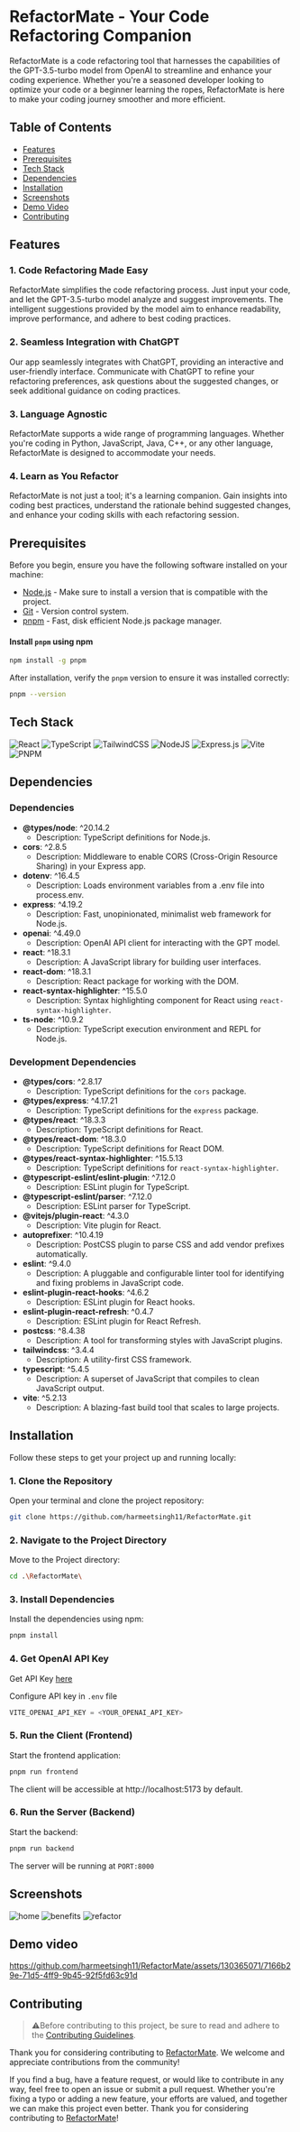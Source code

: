 # RefactorMate - Your Code Refactoring Companion

RefactorMate is a code refactoring tool that harnesses the capabilities of the GPT-3.5-turbo model from OpenAI to streamline and enhance your coding experience. Whether you're a seasoned developer looking to optimize your code or a beginner learning the ropes, RefactorMate is here to make your coding journey smoother and more efficient.

## Table of Contents

- [Features](#features)
- [Prerequisites](#prerequisites)
- [Tech Stack](#tech-stack)
- [Dependencies](#dependencies) 
- [Installation](#installation)
- [Screenshots](#screenshots)
- [Demo Video](#demo-video)
- [Contributing](#contributing)



## Features

### 1. Code Refactoring Made Easy

RefactorMate simplifies the code refactoring process. Just input your code, and let the GPT-3.5-turbo model analyze and suggest improvements. The intelligent suggestions provided by the model aim to enhance readability, improve performance, and adhere to best coding practices.

### 2. Seamless Integration with ChatGPT

Our app seamlessly integrates with ChatGPT, providing an interactive and user-friendly interface. Communicate with ChatGPT to refine your refactoring preferences, ask questions about the suggested changes, or seek additional guidance on coding practices.

### 3. Language Agnostic

RefactorMate supports a wide range of programming languages. Whether you're coding in Python, JavaScript, Java, C++, or any other language, RefactorMate is designed to accommodate your needs.

### 4. Learn as You Refactor

RefactorMate is not just a tool; it's a learning companion. Gain insights into coding best practices, understand the rationale behind suggested changes, and enhance your coding skills with each refactoring session.


## Prerequisites

Before you begin, ensure you have the following software installed on your machine:

- [Node.js](https://nodejs.org/) - Make sure to install a version that is compatible with the project.
- [Git](https://git-scm.com/) - Version control system.
- [pnpm](https://pnpm.io/) - Fast, disk efficient Node.js package manager.

#### Install `pnpm` using npm
```sh
npm install -g pnpm
```

After installation, verify the `pnpm` version to ensure it was installed correctly:
```sh
pnpm --version
```
  
## Tech Stack
![React](https://img.shields.io/badge/react-%2320232a.svg?style=for-the-badge&logo=react&logoColor=%2361DAFB)
![TypeScript](https://img.shields.io/badge/typescript-%23007ACC.svg?style=for-the-badge&logo=typescript&logoColor=white)
![TailwindCSS](https://img.shields.io/badge/tailwindcss-%2338B2AC.svg?style=for-the-badge&logo=tailwind-css&logoColor=white)
![NodeJS](https://img.shields.io/badge/node.js-6DA55F?style=for-the-badge&logo=node.js&logoColor=white)
![Express.js](https://img.shields.io/badge/express.js-%23404d59.svg?style=for-the-badge&logo=express&logoColor=%2361DAFB)
![Vite](https://img.shields.io/badge/vite-%23646CFF.svg?style=for-the-badge&logo=vite&logoColor=white)
![PNPM](https://img.shields.io/badge/pnpm-%234a4a4a.svg?style=for-the-badge&logo=pnpm&logoColor=f69220)

## Dependencies

### Dependencies

- **@types/node**: ^20.14.2
  - Description: TypeScript definitions for Node.js.
- **cors**: ^2.8.5
  - Description: Middleware to enable CORS (Cross-Origin Resource Sharing) in your Express app.
- **dotenv**: ^16.4.5
  - Description: Loads environment variables from a .env file into process.env.
- **express**: ^4.19.2
  - Description: Fast, unopinionated, minimalist web framework for Node.js.
- **openai**: ^4.49.0
  - Description: OpenAI API client for interacting with the GPT model.
- **react**: ^18.3.1
  - Description: A JavaScript library for building user interfaces.
- **react-dom**: ^18.3.1
  - Description: React package for working with the DOM.
- **react-syntax-highlighter**: ^15.5.0
  - Description: Syntax highlighting component for React using `react-syntax-highlighter`.
- **ts-node**: ^10.9.2
  - Description: TypeScript execution environment and REPL for Node.js.

### Development Dependencies

- **@types/cors**: ^2.8.17
  - Description: TypeScript definitions for the `cors` package.
- **@types/express**: ^4.17.21
  - Description: TypeScript definitions for the `express` package.
- **@types/react**: ^18.3.3
  - Description: TypeScript definitions for React.
- **@types/react-dom**: ^18.3.0
  - Description: TypeScript definitions for React DOM.
- **@types/react-syntax-highlighter**: ^15.5.13
  - Description: TypeScript definitions for `react-syntax-highlighter`.
- **@typescript-eslint/eslint-plugin**: ^7.12.0
  - Description: ESLint plugin for TypeScript.
- **@typescript-eslint/parser**: ^7.12.0
  - Description: ESLint parser for TypeScript.
- **@vitejs/plugin-react**: ^4.3.0
  - Description: Vite plugin for React.
- **autoprefixer**: ^10.4.19
  - Description: PostCSS plugin to parse CSS and add vendor prefixes automatically.
- **eslint**: ^9.4.0
  - Description: A pluggable and configurable linter tool for identifying and fixing problems in JavaScript code.
- **eslint-plugin-react-hooks**: ^4.6.2
  - Description: ESLint plugin for React hooks.
- **eslint-plugin-react-refresh**: ^0.4.7
  - Description: ESLint plugin for React Refresh.
- **postcss**: ^8.4.38
  - Description: A tool for transforming styles with JavaScript plugins.
- **tailwindcss**: ^3.4.4
  - Description: A utility-first CSS framework.
- **typescript**: ^5.4.5
  - Description: A superset of JavaScript that compiles to clean JavaScript output.
- **vite**: ^5.2.13
  - Description: A blazing-fast build tool that scales to large projects.


## Installation

Follow these steps to get your project up and running locally:

### 1. Clone the Repository

Open your terminal and clone the project repository:

```bash
git clone https://github.com/harmeetsingh11/RefactorMate.git
```
### 2. Navigate to the Project Directory
Move to the Project directory:

```bash
cd .\RefactorMate\
```

### 3. Install Dependencies
Install the dependencies using npm:

```bash
pnpm install
```
### 4. Get OpenAI API Key

Get API Key [here](https://openai.com/product)

Configure API key in `.env` file 

```ts
VITE_OPENAI_API_KEY = <YOUR_OPENAI_API_KEY>
```

### 5. Run the Client (Frontend)
Start the frontend application:

```bash
pnpm run frontend
```
The client will be accessible at http://localhost:5173 by default.

### 6. Run the Server (Backend)
Start the backend:

```bash
pnpm run backend
```
The server will be running at `PORT:8000`

## Screenshots

![home](public/screenshots/home.png)
![benefits](public/screenshots/benefits.png)
![refactor](public/screenshots/Refactor.png)

## Demo video



https://github.com/harmeetsingh11/RefactorMate/assets/130365071/7166b29e-71d5-4ff9-9b45-92f5fd63c91d



## Contributing

>⚠️Before contributing to this project, be sure to read and adhere to the [Contributing Guidelines](https://github.com/harmeetsingh11/RefactorMate/blob/main/CONTRIBUTING.md).

Thank you for considering contributing to [RefactorMate](https://github.com/harmeetsingh11/RefactorMate). We welcome and appreciate contributions from the community! 

If you find a bug, have a feature request, or would like to contribute in any way, feel free to open an issue or submit a pull request. Whether you're fixing a typo or adding a new feature, your efforts are valued, and together we can make this project even better. Thank you for considering contributing to [RefactorMate](https://github.com/harmeetsingh11/RefactorMate)!
